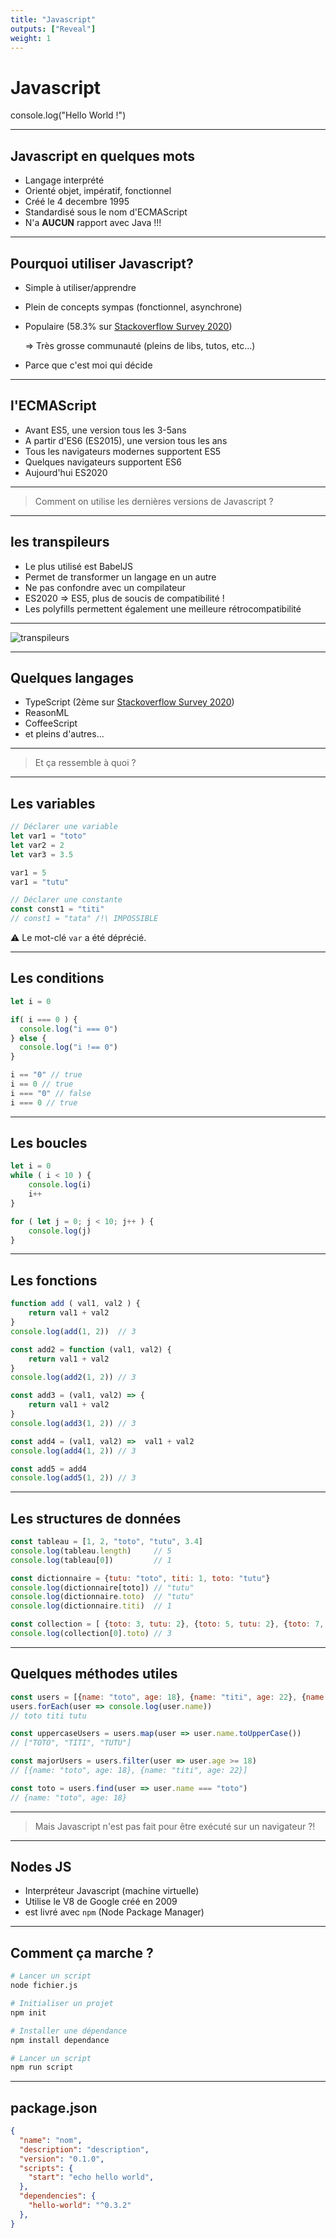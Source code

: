 ```yaml
---
title: "Javascript"
outputs: ["Reveal"]
weight: 1
---
```


# Javascript
console.log("Hello World !")

---

## Javascript en quelques mots

 * Langage interprété
 * Orienté objet, impératif, fonctionnel
 * Créé le 4 decembre 1995
 * Standardisé sous le nom d'ECMAScript
 * N'a **AUCUN** rapport avec Java !!!

---

## Pourquoi utiliser Javascript?

 * Simple à utiliser/apprendre
 * Plein de concepts sympas (fonctionnel, asynchrone)
 * Populaire (58.3% sur [Stackoverflow Survey 2020](https://insights.stackoverflow.com/survey/2020#technology-most-loved-dreaded-and-wanted-languages-loved)) 
    
    => Très grosse communauté (pleins de libs, tutos, etc...)
 * Parce que c'est moi qui décide

--- 

## l'ECMAScript

 * Avant ES5, une version tous les 3-5ans
 * A partir d'ES6 (ES2015), une version tous les ans
 * Tous les navigateurs modernes supportent ES5
 * Quelques navigateurs supportent ES6
 * Aujourd'hui ES2020

---

> Comment on utilise les dernières versions de Javascript ?

---

## les transpileurs

 * Le plus utilisé est BabelJS
 * Permet de transformer un langage en un autre
 * Ne pas confondre avec un compilateur
 * ES2020 => ES5, plus de soucis de compatibilité !
 * Les polyfills permettent également une meilleure rétrocompatibilité

---

![transpileurs](transpileurs.png)

---

## Quelques langages

 * TypeScript (2ème sur [Stackoverflow Survey 2020](https://insights.stackoverflow.com/survey/2020#technology-most-loved-dreaded-and-wanted-languages-loved)) 
 * ReasonML
 * CoffeeScript
 * et pleins d'autres...

---

> Et ça ressemble à quoi ?

---

## Les variables

```javascript
// Déclarer une variable
let var1 = "toto"
let var2 = 2
let var3 = 3.5

var1 = 5
var1 = "tutu"

// Déclarer une constante
const const1 = "titi"
// const1 = "tata" /!\ IMPOSSIBLE
```
⚠️ Le mot-clé `var` a été déprécié.

---

## Les conditions

```javascript
let i = 0

if( i === 0 ) {
  console.log("i === 0")
} else {
  console.log("i !== 0") 
}

i == "0" // true
i == 0 // true
i === "0" // false
i === 0 // true
```

---

## Les boucles

```javascript
let i = 0
while ( i < 10 ) {
    console.log(i)
    i++
}

for ( let j = 0; j < 10; j++ ) {
    console.log(j)
}
```

---

## Les fonctions

```javascript
function add ( val1, val2 ) {
    return val1 + val2
}
console.log(add(1, 2))  // 3

const add2 = function (val1, val2) {
    return val1 + val2
}
console.log(add2(1, 2)) // 3

const add3 = (val1, val2) => {
    return val1 + val2
}
console.log(add3(1, 2)) // 3

const add4 = (val1, val2) =>  val1 + val2
console.log(add4(1, 2)) // 3

const add5 = add4
console.log(add5(1, 2)) // 3
```

---

## Les structures de données

```javascript
const tableau = [1, 2, "toto", "tutu", 3.4]
console.log(tableau.length)     // 5
console.log(tableau[0])         // 1

const dictionnaire = {tutu: "toto", titi: 1, toto: "tutu"}
console.log(dictionnaire[toto]) // "tutu"
console.log(dictionnaire.toto)  // "tutu"
console.log(dictionnaire.titi)  // 1

const collection = [ {toto: 3, tutu: 2}, {toto: 5, tutu: 2}, {toto: 7, tutu: 1}]
console.log(collection[0].toto) // 3
```

---

## Quelques méthodes utiles

```javascript
const users = [{name: "toto", age: 18}, {name: "titi", age: 22}, {name: "tutu", age: 16}]
users.forEach(user => console.log(user.name))
// toto titi tutu

const uppercaseUsers = users.map(user => user.name.toUpperCase())
// ["TOTO", "TITI", "TUTU"]

const majorUsers = users.filter(user => user.age >= 18)
// [{name: "toto", age: 18}, {name: "titi", age: 22}]

const toto = users.find(user => user.name === "toto")
// {name: "toto", age: 18}
```

---


> Mais Javascript n'est pas fait pour être exécuté sur un navigateur ?!

---

## Nodes JS

 * Interpréteur Javascript (machine virtuelle)
 * Utilise le V8 de Google créé en 2009
 * est livré avec `npm` (Node Package Manager)

---

## Comment ça marche ?

```bash
# Lancer un script
node fichier.js

# Initialiser un projet
npm init

# Installer une dépendance
npm install dependance

# Lancer un script
npm run script
```

---

## package.json

```json
{
  "name": "nom",
  "description": "description",
  "version": "0.1.0",
  "scripts": {
    "start": "echo hello world",
  },
  "dependencies": {
    "hello-world": "^0.3.2"
  },
}

```
